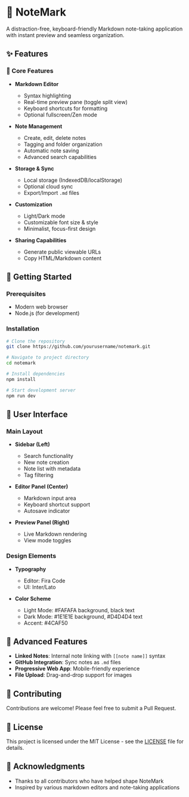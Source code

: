 # 📝 NoteMark

A distraction-free, keyboard-friendly Markdown note-taking application with instant preview and seamless organization.

## ✨ Features

### 🎯 Core Features

- **Markdown Editor**
  - Syntax highlighting
  - Real-time preview pane (toggle split view)
  - Keyboard shortcuts for formatting
  - Optional fullscreen/Zen mode

- **Note Management**
  - Create, edit, delete notes
  - Tagging and folder organization
  - Automatic note saving
  - Advanced search capabilities

- **Storage & Sync**
  - Local storage (IndexedDB/localStorage)
  - Optional cloud sync
  - Export/Import `.md` files

- **Customization**
  - Light/Dark mode
  - Customizable font size & style
  - Minimalist, focus-first design

- **Sharing Capabilities**
  - Generate public viewable URLs
  - Copy HTML/Markdown content

## 🚀 Getting Started

### Prerequisites

- Modern web browser
- Node.js (for development)

### Installation

```bash
# Clone the repository
git clone https://github.com/yourusername/notemark.git

# Navigate to project directory
cd notemark

# Install dependencies
npm install

# Start development server
npm run dev
```

## 🎨 User Interface

### Main Layout

- **Sidebar (Left)**
  - Search functionality
  - New note creation
  - Note list with metadata
  - Tag filtering

- **Editor Panel (Center)**
  - Markdown input area
  - Keyboard shortcut support
  - Autosave indicator

- **Preview Panel (Right)**
  - Live Markdown rendering
  - View mode toggles

### Design Elements

- **Typography**
  - Editor: Fira Code
  - UI: Inter/Lato

- **Color Scheme**
  - Light Mode: #FAFAFA background, black text
  - Dark Mode: #1E1E1E background, #D4D4D4 text
  - Accent: #4CAF50

## 🔧 Advanced Features

- **Linked Notes**: Internal note linking with `[[note name]]` syntax
- **GitHub Integration**: Sync notes as `.md` files
- **Progressive Web App**: Mobile-friendly experience
- **File Upload**: Drag-and-drop support for images

## 🤝 Contributing

Contributions are welcome! Please feel free to submit a Pull Request.

## 📄 License

This project is licensed under the MIT License - see the [LICENSE](LICENSE) file for details.

## 🙏 Acknowledgments

- Thanks to all contributors who have helped shape NoteMark
- Inspired by various markdown editors and note-taking applications